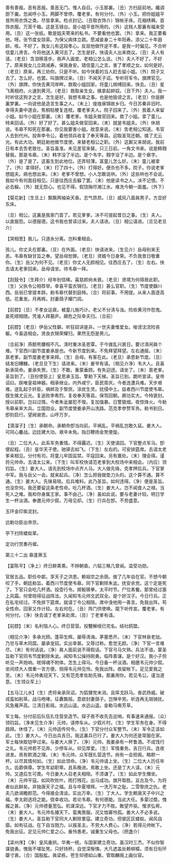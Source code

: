 <!-- { "loadSidebar": true } -->
善有善报。恶有恶报。善恶无门。惟人自召。小玉那裏。〔丑〕方扫庭前地。纔调厨下羹。忽闻呼小玉。两脚不曾停。覆老爹。有何分付。〔外〕小玉。把你姐姐平昔所用衣饰之类。尽皆拿来。检点封记。〔丑取衣饰介〕锦帐牙床。花裀绣褥。首饰衣服。万笼千箱。这是玉镜台。是小姐平昔所用的。〔外〕这贱人那裏有福来受用。〔丑〕这一张纸。敢是姐夫寄来的私书。不要看他也罢。〔外〕拿来。我正要看他。呀。张节度女琼英。为保父病体立疏。愿减妾身二十年阳寿。添父二十年遐龄。咳。不好了。我女儿有这段孝心。反屈他做忤逆不孝。是我一时偏见。不合听信童儿谗言。今将他送入黄河去了。怎生是好。快请夫人出来商议。〔丑〕夫人有请。〔老旦〕含泪移莲步。吞声入画堂。老相公怎么说。〔外〕夫人不好了。不好了。原来我女儿立疏减寿。保我身安。错信童儿之言。害了孝顺之女。如何是好。〔老旦〕原来。再三劝你。只是不听。如今快着的当人赶去留小姐。〔外〕院子又去了。怎么好。也罢。叫旗牌过来。〔丑〕不闻天子诏。专听将军令。旗牌官见。〔外〕旗牌。你快去黄河岸畔。救取小姐回家。将童儿绑缚回来。快去。〔丑〕星飞离相府。火速到黄河。〔老旦〕救取亲生女。擒拿起衅奴。〔丑下外〕夫人。我一时听信这狗才之言。怎生是好。我想韦皋之事。也是他毁谤之言。〔老旦〕你是醉裏梦裏。一向说他是造言生事之人。〔末上〕煌煌昼锦故乡归。今日苏秦非旧时。幸得夫妻中道会。焦桐枯梗复连枝。覆老爹夫人。院子回来了。〔外〕我着人来留小姐。如今小姐在那裏。〔末〕覆老爹。韦姐夫做官回来。救了小姐。拿了童儿。特来回话。〔外〕好了好了。甚么姐夫做官回来。〔末〕就是韦姐夫。〔外〕休胡说。韦皋不知死在那裏。你见我要害小姐。故意来说。〔末〕吿老相公知道。韦官人去到代州。投奔李令公。着他领兵收复了奉天等县。迎取圣驾还朝。擒了尤云光。有此大功。朝廷勑他做节度使。来替老相公之职。〔外〕这厮又来胡说。我前日有本去吿老致仕。圣旨虽准。未见差官来替。只三日前。一角文书来。说是韩翱替我。那是韦皋。〔末〕韩字没了半边。是个韦字。翱字没了半边。是个皋字。〔外〕是了是了。这畜生到此地位。还弄轻薄。富童儿怎么好。〔末〕童儿被拿了。〔外〕拿得好。〔末〕打了四十。〔外〕打得好。便杀也不多。院子。你说老爹想姐夫。病也想出来。〔末〕老爹不曾想。小人怎敢说哄。〔外〕这些哄也不会说。我如今有何面目相见。只是往西庄去躱了罢。〔末〕他是读书之人。决不记恨。不必去躱。〔外〕就无怨心。也见不得。假饶掬尽湘江水。难洗今朝一面羞。〔外下〕 

【菊花新】〔生旦上〕飘飘两袖染天香。志气昂昂。〔旦〕威风八面眞男子。方显好东床。

〔旦〕相公。这裏是我家门首了。若见爹爹。决不可提起昔日之事。〔生〕夫人。以直报怨。以德报德。这书我也曾读过来。夫人请进。〔旦〕相公请进。〔旦见老旦介〕 

【哭相思】我儿。只道永分离。岂料重相会。

孩儿。你丈夫在那裏。〔旦〕在外面。〔老旦〕快请进来。〔生见介〕岳母别来无恙。韦皋有缺甘旨之奉。望岳母恕罪。〔老旦〕贤婿今日身荣。不负我昔日敬重你。〔生〕岳父为何不见。〔老旦〕你丈人无颜相见。往西庄去了。〔生〕左右。快去请太老爹回来。岳母请坐。待韦皋一拜。 

【刮鼓令】〔生拜介〕经年别信稀。喜慈颜尙未衰。〔老旦〕贤壻为何得居此职。〔生〕父执令公相荐举。幸喜平蛮衣锦归。〔老旦〕甚么官职。〔生〕节度使鎭川西。岳翁已曾提本辞。勑韦皋代替到庭帏。〔合〕将前事。不用提。从来人面逐高低。花重发。月再辉。封妻荫子耀门闾。

【前腔】〔旦〕不孝女运衰。被童儿施巧计。老父不分淸与浊。险些黄河作怨鬼。妾死顺相随。凭谁人拜墓庐。顚危之际幸夫归。〔合前〕 

【前腔】〔老旦〕伊岳父性僻。听狂奴讲是非。一世夫妻惟爱女。唆谤沈流险丧躯。今喜适相会。贤良衣锦荣耀归。果然无怨是男儿。

〔合前净〕燕额熊腰相不凡。淸时重沐圣恩覃。于今拨乱兴衰日。要讨淸闲眞个难。下官西川副节度姜承是也。今新节度到来。不免拜望拜望。左右通报。〔末〕禀老爹。副节度姜老爹来拜。〔生〕岳母。有客在此。〔老旦〕承恩新节度。〔旦〕结发旧糟糠。〔老旦旦下生〕请进来。〔末〕姜爷有请。〔相见介净〕韦大人。且喜新承简命。姜承失贺。〔生〕不敢。重蒙垂顾。有失迎迓。请坐了。〔末〕禀老爹。圣旨到了。〔丑扮使臣上〕皇恩承玉旨。擎勑下天梯。圣旨已到。跪听宣读。皇帝诏曰。朕唯皇祖神器。相承继业。内外咸宁。臣民胥庆。今者连遭兵难。天步艰难。逆乱起于奸臣。祸衅及于黎庶。涂炭生灵。扰侵中土。兹者西川节度使韦皋。旣生擒尤云光。复追败李希烈。复收奉天等县。保驾回朝。厥功实大。今特褒封。授以前职。岂曰过情。今者朱泚屡犯不悛。复加强暴。日警狼烟。夜惊烽火。今勑韦皋亲率大兵。立国勋业。副节度使姜承开山洗路。范克孝参赞军务。勑书到日。卽刻启行。望阙谢恩。山呼万岁。 

【滴溜子】〔生〕承朝命。承朝命卽当向前。平祸乱。平祸乱岂敢久延。姜大人。可同心鏖战。边廷建大功。艰辛未免。指日鞭扬金凳便旋。

〔丑〕二位大人。此系军务重情。不得覊迟。〔生〕天使请回。下官整点军马。卽便起程。〔丑〕皇华天子使。驰驿去如飞。〔下生〕左右的。可安排筵席。去请太老爹来相见。分付有司。将童儿牢固监禁。平寇回来。另有置处。〔末〕理会得。谨将元帅命。去请太公来。〔下生〕叫军校快请范老爹到大校场中来相会。〔内应〕领钧旨。〔生〕姜大人。请先到校场中点齐人马。大人做先锋。克孝押后兵。下官掌中军。我与岳父一会。就来起兵。〔净〕怎么把我做垫刀头的。这个算不通。算不通。〔生〕姜大人。先锋易晓。后兵难料。此乃圣旨。如何违得。〔净〕便是圣旨。也没奈何。我还要留这条老性命。吃几杯酒。〔生〕姜大人。岂不闻食人之禄。当死人之难。我和你身属王家。事不由己。〔净〕虽如此说。要与老妻计较。明日学生一杯淡酒。奉邀元帅少叙。万毋见却。〔生〕行兵在卽。不劳盛意。 

玉环金印紫泥封。

远勅功臣出帝京。

亭下扫除蝼蚁辈。

定功行赏奏丹墀。 

第三十二出
皋逢箫玉

【宴陈平】〔净上〕终日醉熏熏。不辨朝昏。六韬三略几曾闻。滥受功勋。

官居五品。职任中郞。享天子之洪恩。赖祖宗之余荫。做了几年自在官。不想今朝咬了手。朝廷勑旨。着西川节度使韦皋。同下官剿除朱泚。抚安余党。这个定是死了。下官只会吃几杯酒。投壶行令。掷骰猜拳。太平时节。尸位素餐。那曾经过塞上风霜。何曾晓得征战阵法。久闻知韦元帅文武双全。是个好汉子。今日行兵。正在私宅经过。不免排下筵席。就请丁令公相陪。席中浼他用一善言。免我出阵。苟全性命。回家又作计较。左右何在。〔丑〕阵门供使唤。麾下听传宣。覆老爹。有何分付。〔净〕快去请丁老爹来赴席。〔丑〕丁老爹有请。 

【前腔】〔末〕名利恼人心。终日营营。投簪解绶已完名。结社鸥盟。

〔相见介净〕多承光顾。蓬荜生辉。屡辱淸诲。茅塞悉开。〔末〕下官林泉老拙。乃甘与草木同腐。屡承宠招。实出幸甚。又辱过称。愈觉无颜。〔净〕下官一言难尽。〔末〕有何话说。〔净〕眞人面前说不得假话。下官弓马欠熟。兵法不谙。蒙圣旨勑下官同韦节度剿除朱泚。闻知韦公操持刚勇。临阵善谋。是个好汉。我小子但听见一声炮响。唬得魂不附体。怎生上得马。今日备一杯淡酒。相邀韦元帅少叙。坐间烦大人借重一言方便。倘得韦元帅见怜。免我出阵。收留帐下。足见爱我之至。〔末〕韦元帅勇冠天下。又有范克孝佐助先锋。那裏用你。若见韦公。谨当道意。〔生领众军上〕 

【五马江儿水】〔生〕虎将亲承凤诏。为狐狸党未消。且挥戈跃马。奋武扬威。破戎蛮如削草。战马咆哮。征纛飘摇。意欲封妻荫子。岂惮辛劳。祈连再无胡骑扰。风急雁声高。江淸日影摇。水远山遥。水远山遥。金勒马嘶芳草。

军士每。分付前后队伍扎住营垒造节。探子夜不收先去巡哨。有事速来通报。〔众〕领钧旨。〔净末见生介净〕元帅。请停车从。少叙片时。〔生〕学生军务在身。不得趋拜。休怪了。〔末〕元帅适传何令。〔生〕下官分付众军整节。〔末〕军令正该如此。〔生〕姜大人。今日出兵吉日。我这裏兵已行了。姜大人为何还是常服在家。军士每快取铠甲过来。与姜大人换了。〔净〕元帅。我姜承有一杯鲁酒。不成饯行之礼。韦元帅若不见弃。少停车从。仰见厚爱。〔生〕军情重务。吉日行兵。连夜进发。焉有飮酒之理。〔末〕韦元帅。众军旣扎营造节。尙有一会担阁。略飮一杯。以尽其情何如。〔生〕如此领命。〔净〕韦元帅请上坐。〔生〕二位大人历任年久。齿爵俱尊。学生年幼职卑。且系晚进。焉敢上坐。还是丁大人请。〔末〕元帅。又道后生可畏。今日姜大人召老夫相陪。不须谦了。〔生〕如此学生僭坐。〔末〕元帅平寇。如风吹败叶。雨打残花。出马成功。旗开取胜。亘古及今。为将者似此鲜矣。非独唐天子之福。且与中夏增辉。一洗万年之耻。二雪黎庶之仇。老夫几欲谒瞻颜范。今得接会淸谈。实出万幸。〔生〕丁大人。学生赖唐天子中兴之福。李太尉选将之能。侥幸收功。若论韦皋。有何德能。当此大任。多蒙过奬。愧赧之甚。〔净〕元帅德量宽弘。机谋深远。下官才力不胜。敢望齐驱。惟求弘宥。〔末〕姜大人。韦元帅名播天下。蛮夷畏服。况又恤寡怜孤。姜大人不必多说。〔生〕姜大人。圣旨勑下官同大人剿除羣寇。建立奇功。但彼区区蝼蚁。闻风自靡。如有征战。在下自当戮力。以报圣主。不劳大人费心。〔净〕若得元帅帐下。免我出征。足见元帅仁爱之心。垂怜愚老。诚重生父母也。〔把盏介〕 

【梁州序】〔净〕皇风垂拱。华夷一统。与国家建立奇功。虽汉时三杰。不似你智谋骁勇。愧我不堪坠凳。只好持杯。自觉深惭悚。大凡遮盖处赖帲幪。须有日衔环罄寸衷。〔合〕国股肱。眞梁栋。苍生仰德如山重。管取麟阁上画仪容。

